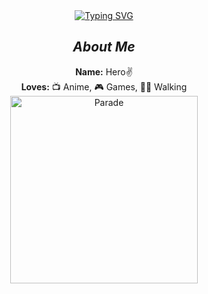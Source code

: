 <div align="center" dir="auto">
<a href="https://git.io/typing-svg">
  <img src="https://readme-typing-svg.demolab.com?font=Fira+Code&amp;weight=600&amp;size=25&amp;pause=1001&amp;color=33CBF7&amp;background=8D2DFF00&amp;random=false&amp;width=435&amp;lines=Hi+Welcome+to+my+github%E2%9C%A8" alt="Typing SVG" />
</a>
<h2 tabindex="-1" class="heading-element" dir="auto"><em>About Me</em></h2>
<p dir="auto"><strong>Name:</strong> Hero✌️ <br>
      <strong>Loves:</strong> 📺 Anime, 🎮 Games, 🏃‍♂️ Walking<br>
      <img src="https://i.pinimg.com/originals/3f/ce/3d/3fce3d3f35144558fdfa9179fab13199.gif" width="300px" alt="Parade" style="max-width: 100%;">
</div>





<!--
**HeroKiller9/HeroKiller9** is a ✨ _special_ ✨ repository because its `README.md` (this file) appears on your GitHub profile.

Here are some ideas to get you started:

- 🔭 I’m currently working on ...
- 🌱 I’m currently learning ...
- 👯 I’m looking to collaborate on ...
- 🤔 I’m looking for help with ...
- 💬 Ask me about ...
- 📫 How to reach me: ...
- 😄 Pronouns: ...
- ⚡ Fun fact: ...
-->
